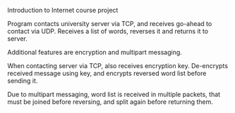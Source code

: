 
Introduction to Internet course project


Program contacts university server via TCP, and receives go-ahead to contact via UDP. Receives a list of words, reverses it and returns it to server.

Additional features are encryption and multipart messaging.

When contacting server via TCP, also receives encryption key. De-encrypts received message using key, and encrypts reversed word list before sending it.

Due to multipart messaging, word list is received in multiple packets, that must be joined before reversing, and split again before returning them.